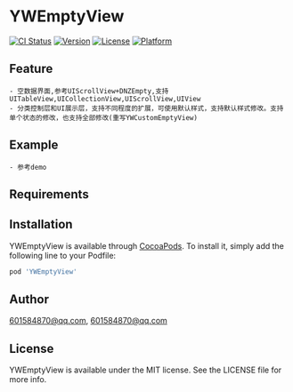 # YWEmptyView
[![CI Status](https://img.shields.io/travis/601584870@qq.com/YWEmptyView.svg?style=flat)](https://travis-ci.org/601584870@qq.com/YWEmptyView)
[![Version](https://img.shields.io/cocoapods/v/YWEmptyView.svg?style=flat)](https://cocoapods.org/pods/YWEmptyView)
[![License](https://img.shields.io/cocoapods/l/YWEmptyView.svg?style=flat)](https://cocoapods.org/pods/YWEmptyView)
[![Platform](https://img.shields.io/cocoapods/p/YWEmptyView.svg?style=flat)](https://cocoapods.org/pods/YWEmptyView)

## Feature
    - 空数据界面,参考UIScrollView+DNZEmpty,支持UITableView,UICollectionView,UIScrollView,UIView  
    - 分类控制层和UI展示层，支持不同程度的扩展，可使用默认样式，支持默认样式修改。支持单个状态的修改，也支持全部修改(重写YWCustomEmptyView)  

## Example
    - 参考demo   

## Requirements

## Installation

YWEmptyView is available through [CocoaPods](https://cocoapods.org). To install
it, simply add the following line to your Podfile:

```ruby
pod 'YWEmptyView'
```

## Author

601584870@qq.com, 601584870@qq.com

## License

YWEmptyView is available under the MIT license. See the LICENSE file for more info.
